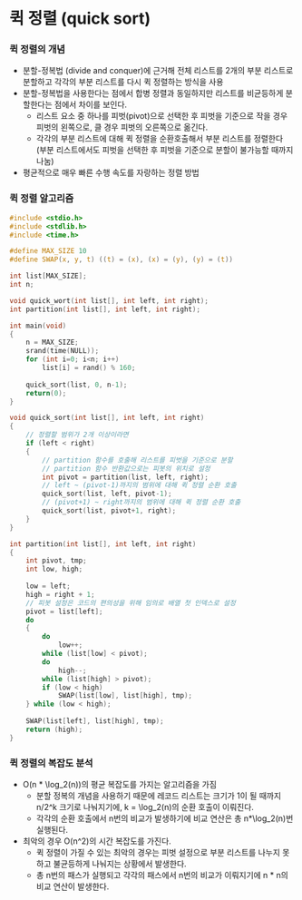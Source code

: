 # 퀵 정렬 (quick sort)

### 퀵 정렬의 개념

- 분할-정복법 (divide and conquer)에 근거해 전체 리스트를 2개의 부분 리스트로 분할하고 각각의 부분 리스트를 다시 퀵 정렬하는 방식을 사용
- 분할-정복법을 사용한다는 점에서 합병 정렬과 동일하지만 리스트를 비균등하게 분할한다는 점에서 차이를 보인다.
    - 리스트 요소 중 하나를 피벗(pivot)으로 선택한 후 피벗을 기준으로 작을 경우 피벗의 왼쪽으로, 클 경우 피벗의 오른쪽으로 옮긴다.
    - 각각의 부분 리스트에 대해 퀵 정렬을 순환호출해서 부분 리스트를 정렬한다 (부분 리스트에서도 피벗을 선택한 후 피벗을 기준으로 분할이 불가능할 때까지 나눔)
- 평균적으로 매우 빠른 수행 속도를 자랑하는 정렬 방법

### 퀵 정렬 알고리즘

```c
#include <stdio.h>
#include <stdlib.h>
#include <time.h>

#define MAX_SIZE 10
#define SWAP(x, y, t) ((t) = (x), (x) = (y), (y) = (t))

int list[MAX_SIZE];
int n;

void quick_wort(int list[], int left, int right);
int partition(int list[], int left, int right);

int main(void)
{
	n = MAX_SIZE;
	srand(time(NULL));
	for (int i=0; i<n; i++)
		list[i] = rand() % 160;
	
	quick_sort(list, 0, n-1);
	return(0);
}

void quick_sort(int list[], int left, int right)
{
	// 정렬할 범위가 2개 이상이라면
	if (left < right)
	{
		// partition 함수를 호출해 리스트를 피벗을 기준으로 분할
		// partition 함수 반환값으로는 피봇의 위치로 설정
		int pivot = partition(list, left, right);
		// left ~ (pivot-1)까지의 범위에 대해 퀵 정렬 순환 호출
		quick_sort(list, left, pivot-1);
		// (pivot+1) ~ right까지의 범위에 대해 퀵 정렬 순환 호출
		quick_sort(list, pivot+1, right);
	}
}

int partition(int list[], int left, int right)
{
	int pivot, tmp;
	int low, high;
	
	low = left;
	high = right + 1;
	// 피봇 설정은 코드의 편의성을 위해 임의로 배열 첫 인덱스로 설정
	pivot = list[left];
	do
	{
		do
			low++;
		while (list[low] < pivot);
		do
			high--;
		while (list[high] > pivot);
		if (low < high)
			SWAP(list[low], list[high], tmp);
	} while (low < high);
	
	SWAP(list[left], list[high], tmp);
	return (high);
}
```

### 퀵 정렬의 복잡도 분석

- O(n * \log_2(n))의 평균 복잡도를 가지는 알고리즘을 가짐
    - 분할 정복의 개념을 사용하기 때문에 레코드 리스트는 크기가 1이 될 때까지 n/2^k 크기로 나눠지기에, k = \log_2(n)의 순환 호출이 이뤄진다.
    - 각각의 순환 호출에서 n번의 비교가 발생하기에 비교 연산은 총 n*\log_2(n)번 실행된다.
- 최악의 경우 O(n^2)의 시간 복잡도를 가진다.
    - 퀵 정렬이 가질 수 있는 최악의 경우는 피벗 설정으로 부분 리스트를 나누지 못하고 불균등하게 나눠지는 상황에서 발생한다.
    - 총 n번의 패스가 실행되고 각각의 패스에서 n번의 비교가 이뤄지기에 n * n의 비교 연산이 발생한다.